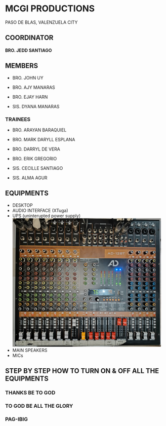 # MCGI PRODUCTIONS
PASO DE BLAS, VALENZUELA CITY


## COORDINATOR
#### BRO. JEDD SANTIAGO



## MEMBERS
- BRO. JOHN UY
- BRO. AJY MANARAS
- BRO. EJAY HARN
  
- SIS. DYANA MANARAS

### TRAINEES
- BRO. ARAYAN BARAQUIEL
- BRO. MARK DARYLL ESPLANA
- BRO. DARRYL DE VERA
- BRO. ERIK GREGORIO

- SIS. CECILLE SANTIAGO
- SIS. ALMA AGUR




## EQUIPMENTS
- DESKTOP
- AUDIO INTERFACE (XTuga)
- UPS (uninterupted power supply)
![AUDIO MIXER](assets/mixer.jpeg)
- MAIN SPEAKERS
- MICs
  

## STEP BY STEP HOW TO TURN ON & OFF ALL THE EQUIPMENTS











### THANKS BE TO GOD
### TO GOD BE ALL THE GLORY
### PAG-IBIG
